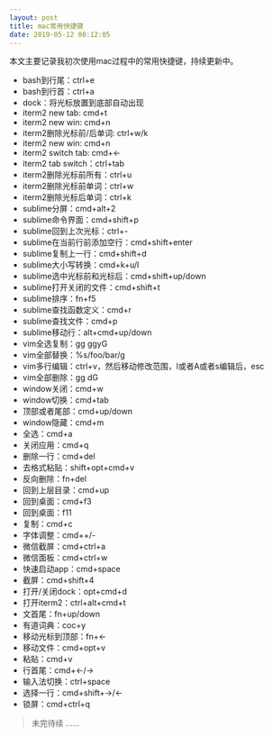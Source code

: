```yaml
---
layout: post
title: mac常用快捷键
date: 2019-05-12 00:12:05
---
```


本文主要记录我初次使用mac过程中的常用快捷键，持续更新中。

- bash到行尾：ctrl+e
- bash到行首：ctrl+a
- dock：将光标放置到底部自动出现
- iterm2 new tab: cmd+t
- iterm2 new win: cmd+n
- iterm2删除光标前/后单词: ctrl+w/k
- iterm2 new win: cmd+n
- iterm2 switch tab: cmd+<-
- iterm2 tab switch：ctrl+tab
- iterm2删除光标前所有：ctrl+u
- iterm2删除光标前单词：ctrl+w
- iterm2删除光标后单词：ctrl+k
- sublime分屏：cmd+alt+2
- sublime命令界面：cmd+shift+p
- sublime回到上次光标：ctrl+-
- sublime在当前行前添加空行：cmd+shift+enter
- sublime复制上一行：cmd+shift+d
- sublime大小写转换：cmd+k+u/l
- sublime选中光标前和光标后：cmd+shift+up/down
- sublime打开关闭的文件：cmd+shift+t
- sublime排序：fn+f5
- sublime查找函数定义：cmd+r
- sublime查找文件：cmd+p
- sublime移动行：alt+cmd+up/down
- vim全选复制：gg ggyG
- vim全部替换：%s/foo/bar/g
- vim多行编辑：ctrl+v，然后移动修改范围，I或者A或者s编辑后，esc
- vim全部删除：gg dG
- window关闭：cmd+w
- window切换：cmd+tab
- 顶部或者尾部：cmd+up/down 
- window隐藏：cmd+m
- 全选：cmd+a
- 关闭应用：cmd+q
- 删除一行：cmd+del
- 去格式粘贴：shift+opt+cmd+v
- 反向删除：fn+del
- 回到上层目录：cmd+up
- 回到桌面：cmd+f3
- 回到桌面：f11
- 复制：cmd+c
- 字体调整：cmd++/-
- 微信截屏：cmd+ctrl+a
- 微信面板：cmd+ctrl+w
- 快速启动app：cmd+space
- 截屏：cmd+shift+4
- 打开/关闭dock：opt+cmd+d
- 打开iterm2：ctrl+alt+cmd+t
- 文首尾：fn+up/down
- 有道词典：coc+y
- 移动光标到顶部：fn+<-
- 移动文件：cmd+opt+v
- 粘贴：cmd+v
- 行首尾：cmd+<-/->
- 输入法切换：ctrl+space
- 选择一行：cmd+shift+->/<-
- 锁屏：cmd+ctrl+q

> 未完待续 ......
